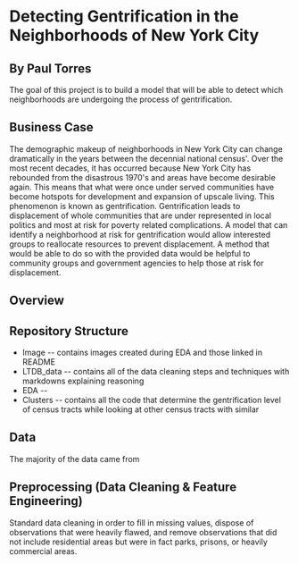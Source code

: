 # Detecting Gentrification in the Neighborhoods of New York City
## By Paul Torres

The goal of this project is to build a model that will be able to detect which neighborhoods are undergoing the process of gentrification. 

## Business Case
The demographic makeup of neighborhoods in New York City can change dramatically in the years between the decennial national census'. Over the most recent decades, it has occurred because New York City has rebounded from the disastrous 1970's and areas have become desirable again. This means that what were once under served communities have become hotspots for development and expansion of upscale living. This phenomenon is known as gentrification. Gentrification leads to displacement of whole communities that are under represented in local politics and most at risk for poverty related complications. A model that can identify a neighborhood at risk for gentrification would allow interested groups to reallocate resources to prevent displacement. A method that would be able to do so with the provided data would be helpful to community groups and government agencies to help those at risk for displacement.


## Overview

## Repository Structure
- Image -- contains images created during EDA and those linked in README
- LTDB_data -- contains all of the data cleaning steps and techniques with markdowns explaining reasoning
- EDA -- 
- Clusters -- contains all the code that determine the gentrification level of census tracts while looking at other census tracts with similar 

## Data
The majority of the data came from 

## Preprocessing (Data Cleaning & Feature Engineering)

Standard data cleaning in order to fill in missing values, dispose of observations that were heavily flawed, and remove observations that did not include residential areas but were in fact parks, prisons, or heavily commercial areas. 
